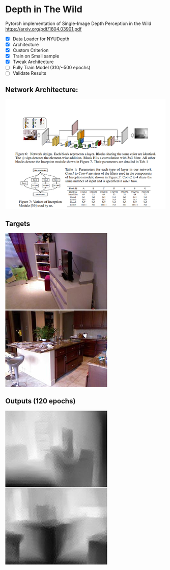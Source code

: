 # Depth in The Wild
Pytorch implementation of Single-Image Depth Perception in the Wild https://arxiv.org/pdf/1604.03901.pdf

- [x] Data Loader for NYUDepth
- [x] Architecture
- [x] Custom Criterion
- [x] Train on Small sample
- [x] Tweak Architecture
- [ ] Fully Train Model (310/~500 epochs)
- [ ] Validate Results

## Network Architecture: 
![Network Architecture](hourglass_network.png)

## Targets
![target1](sample_input.jpg)
![target2](sample_input2.jpg)

## Outputs (120 epochs)
![output1](sample_output1.jpg)
![output2](sample_output2.jpg)


